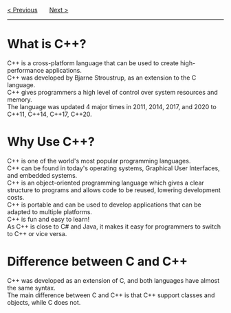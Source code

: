<a href="/Home.md">&lt; Previous</a>
&nbsp;&nbsp;&nbsp;&nbsp;&nbsp;
<a href="/Introduction.md">Next &gt;</a>
<hr>
<h1>What is C++?</h1>
C++ is a cross-platform language that can be used to create high-performance applications.
<br>
C++ was developed by Bjarne Stroustrup, as an extension to the C language.
<br>
C++ gives programmers a high level of control over system resources and memory.
<br>
The language was updated 4 major times in 2011, 2014, 2017, and 2020 to C++11, C++14, C++17, C++20.
<h1>Why Use C++?</h1>
C++ is one of the world's most popular programming languages.
<br>
C++ can be found in today's operating systems, Graphical User Interfaces, and embedded systems.
<br>
C++ is an object-oriented programming language which gives a clear structure to programs and allows code to be reused, lowering development costs.
<br>
C++ is portable and can be used to develop applications that can be adapted to multiple platforms.
<br>
C++ is fun and easy to learn!
<br>
As C++ is close to C# and Java, it makes it easy for programmers to switch to C++ or vice versa.
<h1>Difference between C and C++</h1>
C++ was developed as an extension of C, and both languages have almost the same syntax.
<br>
The main difference between C and C++ is that C++ support classes and objects, while C does not.
